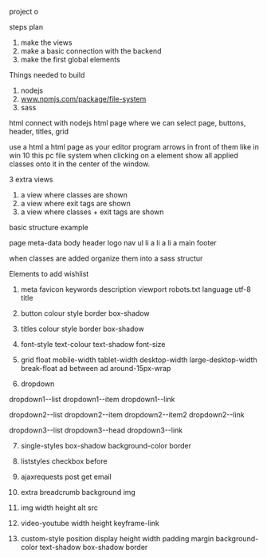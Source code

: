 project o

steps plan
  1. make the views
  2. make a basic connection with the backend
  3. make the first global elements







Things needed to build
  1. nodejs
  2. www.npmjs.com/package/file-system
  3. sass

html connect with nodejs
html page where we can select page, buttons, header, titles, grid

use a html a html page as your editor
program arrows in front of them like in win 10 this pc file system
when clicking on a element show all applied classes onto it in the center of the window.

3 extra views
  1. a view where classes are shown
  2. a view where exit tags are shown
  3. a view where classes + exit tags are shown

basic structure example

page
  meta-data
  body
    header
      logo
      nav
        ul
          li
            a
          li
            a
          li
            a
    main
    footer

when classes are added organize them into a sass structur




Elements to add wishlist

1. meta
  favicon
  keywords
  description
  viewport
  robots.txt
  language
  utf-8
  title

2. button
  colour
  style
  border
  box-shadow

3. titles
  colour
  style
  border
  box-shadow

4. font-style
  text-colour
  text-shadow
  font-size

5. grid
  float
  mobile-width
  tablet-width
  desktop-width
  large-desktop-width
  break-float
  ad
  between ad
  around-15px-wrap

6. dropdown
  <!-- dropdown down -->
  dropdown1--list
  dropdown1--item
  dropdown1--link

  <!-- dropdown down then to the right -->
  dropdown2--list
  dropdown2--item
  dropdown2--item2 <!-- item in item -->
  dropdown2--link

  <!-- dropdown with a direct list of links downward-->
  dropdown3--list
  dropdown3--head
  dropdown3--link

7. single-styles
  box-shadow
  background-color
  border

8. liststyles
  checkbox before

9. ajaxrequests
  post
  get
  email

10. extra
  breadcrumb
  background img

11. img
  width
  height
  alt
  src

12. video-youtube
  width
  height
  keyframe-link

13. custom-style
  position
  display
  height
  width
  padding
  margin
  background-color
  text-shadow
  box-shadow
  border
